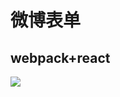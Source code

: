 微博表单   
=====    
webpack+react   
----    
  
    
![](https://github.com/lk1583880553/weibo-form/blob/master/weibo-form.gif)
